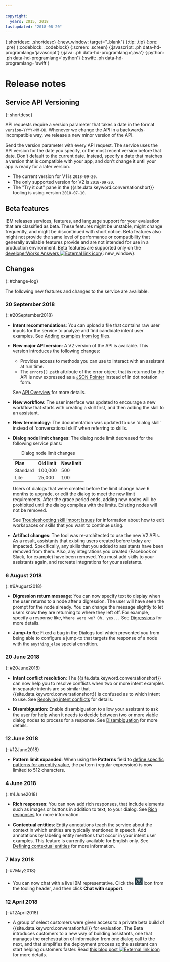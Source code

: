 ```yaml
---

copyright:
  years: 2015, 2018
lastupdated: "2018-08-20"
---
```


{:shortdesc: .shortdesc}
{:new_window: target="_blank"}
{:tip: .tip}
{:pre: .pre}
{:codeblock: .codeblock}
{:screen: .screen}
{:javascript: .ph data-hd-programlang='javascript'}
{:java: .ph data-hd-programlang='java'}
{:python: .ph data-hd-programlang='python'}
{:swift: .ph data-hd-programlang='swift'}

# Release notes

## Service API Versioning
{: shortdesc}

API requests require a version parameter that takes a date in the format `version=YYYY-MM-DD`. Whenever we change the API in a backwards-incompatible way, we release a new minor version of the API.

Send the version parameter with every API request. The service uses the API version for the date you specify, or the most recent version before that date. Don't default to the current date. Instead, specify a date that matches a version that is compatible with your app, and don't change it until your app is ready for a later version.

- The current version for V1 is `2018-09-20`.
- The only supported version for V2 is `2018-09-20`.
- The "Try it out" pane in the {{site.data.keyword.conversationshort}} tooling is using version `2018-07-10`.

## Beta features

IBM releases services, features, and language support for your evaluation that are classified as beta. These features might be unstable, might change frequently, and might be discontinued with short notice. Beta features also might not provide the same level of performance or compatibility that generally available features provide and are not intended for use in a production environment. Beta features are supported only on the [developerWorks Answers ![External link icon](../../icons/launch-glyph.svg "External link icon")](https://developer.ibm.com/answers/topics/watson-conversation/){: new_window}.

## Changes
{: #change-log}

The following new features and changes to the service are available.

### 20 September 2018
{: #20September2018}

- **Intent recommendations**: You can upload a file that contains raw user inputs for the service to analyze and find candidate intent user examples. See [Adding examples from log files](intents.html#intent-recommendations).
- **New major API version**: A V2 version of the API is available. This version introduces the following changes:

  - Provides access to methods you can use to interact with an assistant at run time.
  - The `errors[].path` attribute of the error object that is returned by the API is now expressed as a [JSON Pointer](https://tools.ietf.org/html/rfc6901) instead of in dot notation form.

  See [API Overview](api-overview.html) for more details.

- **New workflow**: The user interface was updated to encourage a new workflow that starts with creating a skill first, and then adding the skill to an assistant.
- **New terminology**: The documentation was updated to use 'dialog skill' instead of 'conversational skill' when referring to skills.
- **Dialog node limit changes**: The dialog node limit decreased for the following service plans:

  <table>
  <caption>Dialog node limit changes</caption>
    <tr>
      <th>Plan</th>
      <th>Old limit</th>
      <th>New limit</th>
    </tr>
    <tr>
      <td>Standard</td>
      <td>100,000</td>
      <td>500</td>
    </tr>
    <tr>
       <td>Lite</td>
       <td>25,000</td>
       <td>100</td>
    </tr>
  </table>

    Users of dialogs that were created before the limit change have 6 months to upgrade, or edit the dialog to meet the new limit requirements. After the grace period ends, adding new nodes will be prohibited until the dialog complies with the limits. Existing nodes will not be removed.

    See [Troubleshooting skill import issues](create-skill.html#import-errors) for information about how to edit workspaces or skills that you want to continue using.

-  **Artifact changes**: The tool was re-architected to use the new V2 APIs. As a result, assistants that existing users created before today are impacted. Specifically, any skills that you added to assistants have been removed from them. Also, any integrations you created (Facebook or Slack, for example) have been removed. You must add skills to your assistants again, and recreate integrations for your assistants.

### 6 August 2018
{: #6August2018}

- **Digression return message**: You can now specify text to display when the user returns to a node after a digression. The user will have seen the prompt for the node already. You can change the message slightly to let users know they are returning to where they left off. For example, specify a response like, `Where were we? Oh, yes...` See [Digressions](dialog-runtime.html#digressions) for more details.

- **Jump-to fix**: Fixed a bug in the Dialogs tool which prevented you from being able to configure a jump-to that targets the response of a node with the `anything_else` special condition.

### 20 June 2018
{: #20June2018}

- **Intent conflict resolution**: The {{site.data.keyword.conversationshort}} can now help you to resolve conflicts when two or more intent examples in separate intents are so similar that {{site.data.keyword.conversationshort}} is confused as to which intent to use. See [Resolving intent conflicts](intents.html#conflict-intents) for details.

- **Disambiguation**: Enable disambiguation to allow your assistant to ask the user for help when it needs to decide between two or more viable dialog nodes to process for a response. See [Disambiguation](dialog-runtime.html#disambiguation) for more details.

### 12 June 2018
{: #12June2018}

- **Pattern limit expanded**: When using the **Patterns** field to [define specific patterns for an entity value](entities.html#patterns), the pattern (regular expression) is now limited to 512 characters.

### 4 June 2018
{: #4June2018}

- **Rich responses**: You can now add rich responses, that include elements such as images or buttons in addition to text, to your dialog. See [Rich responses](dialog-overview.html#multimedia) for more information.

- **Contextual entities**: Entity annotations teach the service about the context in which entities are typically mentioned in speech. Add annotations by labeling entity mentions that occur in your intent user examples. This feature is currently available for English only. See [Defining contextual entities](entities.html#defining-contextual-entities) for more information.

### 7 May 2018
{: #7May2018}

- You can now chat with a live IBM representative. Click the ![Help](images/help_icon.png) icon from the tooling header, and then click **Chat with support**.

### 12 April 2018
{: #12April2018}

- A group of select customers were given access to a private beta build of {{site.data.keyword.conversationfull}} for evaluation. The Beta introduces customers to a new way of building assistants, one that manages the orchestration of information from one dialog call to the next, and that simplifies the deployment process so the assistant can start helping customers faster. Read [this blog post ![External link icon](../../icons/launch-glyph.svg "External link icon")](https://www.ibm.com/blogs/watson/2018/03/the-future-of-watson-conversation-watson-assistant/) for more details.
